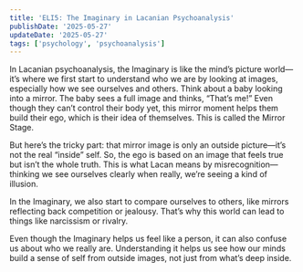 ```yaml
---
title: 'ELI5: The Imaginary in Lacanian Psychoanalysis'
publishDate: '2025-05-27'
updateDate: '2025-05-27'
tags: ['psychology', 'psychoanalysis']
---
```


In Lacanian psychoanalysis, the Imaginary is like the mind’s picture world—it’s where we first start to understand who we are by looking at images, especially how we see ourselves and others. Think about a baby looking into a mirror. The baby sees a full image and thinks, “That’s me!” Even though they can’t control their body yet, this mirror moment helps them build their ego, which is their idea of themselves. This is called the Mirror Stage.

But here’s the tricky part: that mirror image is only an outside picture—it’s not the real “inside” self. So, the ego is based on an image that feels true but isn’t the whole truth. This is what Lacan means by misrecognition—thinking we see ourselves clearly when really, we’re seeing a kind of illusion.

In the Imaginary, we also start to compare ourselves to others, like mirrors reflecting back competition or jealousy. That’s why this world can lead to things like narcissism or rivalry.

Even though the Imaginary helps us feel like a person, it can also confuse us about who we really are. Understanding it helps us see how our minds build a sense of self from outside images, not just from what’s deep inside.
